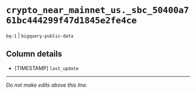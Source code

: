 # `crypto_near_mainnet_us._sbc_50400a761bc444299f47d1845e2fe4ce`
`bq-1` | `bigquery-public-data`

## Column details
* [TIMESTAMP] `last_update`

-------------------------------------------------------------------------------
*Do not make edits above this line.*
